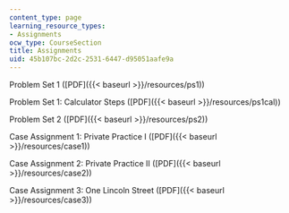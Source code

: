 ```yaml
---
content_type: page
learning_resource_types:
- Assignments
ocw_type: CourseSection
title: Assignments
uid: 45b107bc-2d2c-2531-6447-d95051aafe9a
---
```


Problem Set 1 ([PDF]({{< baseurl >}}/resources/ps1))

Problem Set 1: Calculator Steps ([PDF]({{< baseurl >}}/resources/ps1cal))

Problem Set 2 ([PDF]({{< baseurl >}}/resources/ps2))

Case Assignment 1: Private Practice I ([PDF]({{< baseurl >}}/resources/case1))

Case Assignment 2: Private Practice II ([PDF]({{< baseurl >}}/resources/case2))

Case Assignment 3: One Lincoln Street ([PDF]({{< baseurl >}}/resources/case3))